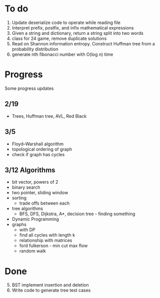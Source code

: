 # To do
1. Update deserialize code to operate while reading file
2. Interpret prefix, postfix, and infix mathematical expressions
3. Given a string and dictionary, return a string split into two words
4. class for 24 game, remove duplicate solutions
7. Read on Shannon information entropy. Construct Huffman tree from a probability distribution
8. generate nth fibonacci number with O(log n) time

# Progress
Some progress updates

## 2/19
- Trees, Huffman tree, AVL, Red Black

## 3/5
- Floyd–Warshall algorithm
- topological ordering of graph
- check if graph has cycles

## 3/12 Algorithms
- bit vector, powers of 2
- binary search
- two pointer, sliding window
- sorting
  - trade offs between each
- tree algorithms
  - BFS, DFS, Dijkstra, A*, decision tree - finding something
- Dynamic Programming
- graphs
  - with DP
  - find all cycles with length k
  - relationship with matrices
  - ford fulkerson - min cut max flow
  - random walk

# Done
5. BST implement insertion and deletion
6. Write code to generate tree test cases

